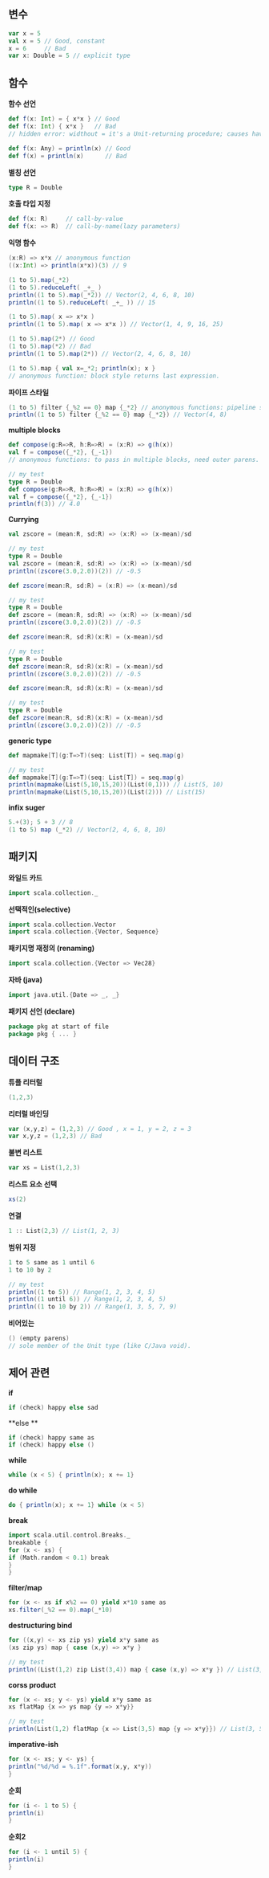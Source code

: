 ## 변수

```scala
var x = 5
val x = 5 // Good, constant
x = 6     // Bad
var x: Double = 5 // explicit type
```



## 함수

**함수 선언**

```scala
def f(x: Int) = { x*x } // Good
def f(x: Int) { x*x }   // Bad
// hidden error: widthout = it's a Unit-returning procedure; causes havoc
```

```scala
def f(x: Any) = println(x) // Good
def f(x) = println(x)      // Bad
```



**별칭 선언**

```scala
type R = Double
```



**호출 타입 지정**

```scala
def f(x: R)     // call-by-value
def f(x: => R)  // call-by-name(lazy parameters)
```



**익명 함수**

```scala
(x:R) => x*x // anonymous function
((x:Int) => println(x*x))(3) // 9
```

```scala
(1 to 5).map(_*2)
(1 to 5).reduceLeft( _+_ )
println((1 to 5).map(_*2)) // Vector(2, 4, 6, 8, 10)
println((1 to 5).reduceLeft( _+_ )) // 15
```

```scala
(1 to 5).map( x => x*x )
println((1 to 5).map( x => x*x )) // Vector(1, 4, 9, 16, 25)
```

```scala
(1 to 5).map(2*) // Good
(1 to 5).map(*2) // Bad
println((1 to 5).map(2*)) // Vector(2, 4, 6, 8, 10)
```

```scala
(1 to 5).map { val x=_*2; println(x); x }
// anonymous function: block style returns last expression.
```



**파이프 스타일**

```scala
(1 to 5) filter {_%2 == 0} map {_*2} // anonymous functions: pipeline style. (or parens too).
println((1 to 5) filter {_%2 == 0} map {_*2}) // Vector(4, 8)
```



**multiple blocks**

```scala
def compose(g:R=>R, h:R=>R) = (x:R) => g(h(x)) 
val f = compose({_*2}, {_-1})
// anonymous functions: to pass in multiple blocks, need outer parens.

// my test
type R = Double
def compose(g:R=>R, h:R=>R) = (x:R) => g(h(x)) 
val f = compose({_*2}, {_-1})
println(f(3)) // 4.0
```



**Currying**

```scala
val zscore = (mean:R, sd:R) => (x:R) => (x-mean)/sd

// my test
type R = Double
val zscore = (mean:R, sd:R) => (x:R) => (x-mean)/sd
println((zscore(3.0,2.0))(2)) // -0.5
```

```scala
def zscore(mean:R, sd:R) = (x:R) => (x-mean)/sd

// my test
type R = Double
def zscore = (mean:R, sd:R) => (x:R) => (x-mean)/sd
println((zscore(3.0,2.0))(2)) // -0.5
```

```scala
def zscore(mean:R, sd:R)(x:R) = (x-mean)/sd

// my test
type R = Double
def zscore(mean:R, sd:R)(x:R) = (x-mean)/sd
println((zscore(3.0,2.0))(2)) // -0.5
```

```scala
def zscore(mean:R, sd:R)(x:R) = (x-mean)/sd

// my test
type R = Double
def zscore(mean:R, sd:R)(x:R) = (x-mean)/sd
println((zscore(3.0,2.0))(2)) // -0.5
```



**generic type**

```scala
def mapmake[T](g:T=>T)(seq: List[T]) = seq.map(g)

// my test
def mapmake[T](g:T=>T)(seq: List[T]) = seq.map(g)
println(mapmake(List(5,10,15,20))(List(0,1))) // List(5, 10)
println(mapmake(List(5,10,15,20))(List(2))) // List(15)
```



**infix suger**

```scala
5.+(3); 5 + 3 // 8
(1 to 5) map (_*2) // Vector(2, 4, 6, 8, 10)
```





## 패키지

**와일드 카드**

```scala
import scala.collection._
```



**선택적인(selective)**

```scala
import scala.collection.Vector 
import scala.collection.{Vector, Sequence}
```



**패키지명 재정의 (renaming)**

```scala
import scala.collection.{Vector => Vec28}
```



**자바 (java)**

```scala
import java.util.{Date => _, _}
```



**패키지 선언 (declare)**

```scala
package pkg at start of file 
package pkg { ... }
```





## 데이터 구조

**튜플 리터럴**

```scala
(1,2,3)
```



**리터럴 바인딩**

```scala
var (x,y,z) = (1,2,3) // Good , x = 1, y = 2, z = 3
var x,y,z = (1,2,3) // Bad
```



**불변 리스트**

```scala
var xs = List(1,2,3)
```



**리스트 요소 선택**

```scala
xs(2)
```



**연결**

```scala
1 :: List(2,3) // List(1, 2, 3)
```



**범위 지정**

```scala
1 to 5 same as 1 until 6 
1 to 10 by 2

// my test
println((1 to 5)) // Range(1, 2, 3, 4, 5)
println((1 until 6)) // Range(1, 2, 3, 4, 5)
println((1 to 10 by 2)) // Range(1, 3, 5, 7, 9)
```



**비어있는**

```scala
() (empty parens)
// sole member of the Unit type (like C/Java void).
```



## 제어 관련

**if**

```scala
if (check) happy else sad
```



**else **

```scala
if (check) happy same as 
if (check) happy else ()
```



**while**

```scala
while (x < 5) { println(x); x += 1}
```



**do while**

```scala
do { println(x); x += 1} while (x < 5)
```



**break**

```scala
import scala.util.control.Breaks._
breakable {
for (x <- xs) {
if (Math.random < 0.1) break
}
}
```



**filter/map**

```scala
for (x <- xs if x%2 == 0) yield x*10 same as 
xs.filter(_%2 == 0).map(_*10)
```



**destructuring bind**

```scala
for ((x,y) <- xs zip ys) yield x*y same as 
(xs zip ys) map { case (x,y) => x*y }

// my test
println((List(1,2) zip List(3,4)) map { case (x,y) => x*y }) // List(3, 8)
```



**corss product**

```scala
for (x <- xs; y <- ys) yield x*y same as 
xs flatMap {x => ys map {y => x*y}}

// my test
println(List(1,2) flatMap {x => List(3,5) map {y => x*y}}) // List(3, 5, 6, 10)
```



**imperative-ish**

```scala
for (x <- xs; y <- ys) {
println("%d/%d = %.1f".format(x,y, x*y))
}
```



**순회**

```scala
for (i <- 1 to 5) {
println(i)
}
```



**순회2**

```scala
for (i <- 1 until 5) {
println(i)
}
```


